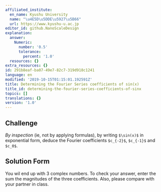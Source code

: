 ```yaml
---
affiliated_institute:
  en_name: Kyushu University
  name: "\u4E5D\u5DDE\u5927\u5B66"
  url: https://www.kyushu-u.ac.jp
editor_id: github.NanoScaleDesign
explanation:
  answer:
    Numeric:
      number: '0.5'
      tolerance:
        percent: '1.0'
  resources: {}
extra_resources: {}
id: 291b8eaf-ba07-49e7-82c7-319d918c1241
language: en
modified: '2019-10-15T01:15:01.192591Z'
title: Determining the Fourier Series coefficients of sin(x)
title_id: determining-the-fourier-series-coefficients-of-sinx
topics: []
translations: {}
version: '1.0'
---
```


## Challenge
*By inspection* (ie, not by applying formulas), by writing `$\sin(x)$` in exponential form, deduce the Fourier coefficients `$c_{-2}$`, `$c_{-1}$` and `$c_0$`.


## Solution Form
You wil end up with 3 complex numbers. To check your answer, enter the sum the magnitudes of the three coefficients. Also, please compare with your partner in class.

